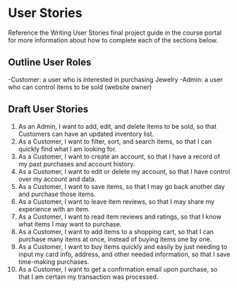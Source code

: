 # User Stories

Reference the Writing User Stories final project guide in the course portal for more information about how to complete each of the sections below.

## Outline User Roles

-Customer: a user who is interested in purchasing Jewelry
-Admin: a user who can control items to be sold (website owner)

## Draft User Stories

1. As an Admin, I want to add, edit, and delete items to be sold, so that Customers can have an updated inventory list.
2. As a Customer, I want to filter, sort, and search items, so that I can quickly find what I am looking for.
3. As a Customer, I want to create an account, so that I have a record of my past purchases and account history.
4. As a Customer, I want to edit or delete my account, so that I have control over my account and data.
5. As a Customer, I want to save items, so that I may go back another day and purchase those items.
6. As a Customer, I want to leave item reviews, so that I may share my experience with an item.
7. As a Customer, I want to read item reviews and ratings, so that I know what items I may want to purchase.
8. As a Customer, I want to add items to a shopping cart, so that I can purchase many items at once, instead of buying items one by one.
9. As a Customer, I want to buy items quickly and easily by just needing to input my card info, address, and other needed information, so that I save time-making purchases.
10. As a Customer, I want to get a confirmation email upon purchase, so that I am certain my transaction was processed.
